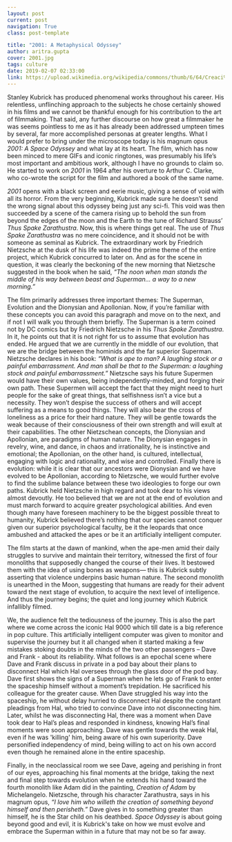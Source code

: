 ```yaml
---
layout: post
current: post
navigation: True
class: post-template

title: "2001: A Metaphysical Odyssey"
author: aritra.gupta
cover: 2001.jpg
tags: culture
date: 2019-02-07 02:33:00
link: https://upload.wikimedia.org/wikipedia/commons/thumb/6/64/Creaci%C3%B3n_de_Ad%C3%A1n_%28Miguel_%C3%81ngel%29.jpg/1024px-Creaci%C3%B3n_de_Ad%C3%A1n_%28Miguel_%C3%81ngel%29.jpg
---
```


Stanley Kubrick has produced phenomenal works throughout his career. His relentless, unflinching approach to the subjects he chose certainly showed in his films and we cannot be thankful enough for his contribution to the art of filmmaking. That said, any further discourse on how great a filmmaker he was seems pointless to me as it has already been addressed umpteen times by several, far more accomplished personas at greater lengths. What I would prefer to bring under the microscope today is his magnum opus <em>2001: A Space Odyssey</em> and what lay at its heart. The film, which has now been minced to mere GIFs and iconic ringtones, was presumably his life’s most important and ambitious work, although I have no grounds to claim so. He started to work on <em>2001</em> in 1964 after his overture to Arthur C. Clarke, who co-wrote the script for the film and authored a book of the same name.

<em>2001</em> opens with a black screen and eerie music, giving a sense of void with all its horror. From the very beginning, Kubrick made sure he doesn’t send the wrong signal about this odyssey being just any sci-fi. This void was then succeeded by a scene of the camera rising up to behold the sun from beyond the edges of the moon and the Earth to the tune of Richard Strauss’ <em>Thus Spake Zarathustra</em>. Now, this is where things get real. The use of <em>Thus Spake Zarathustra</em> was no mere coincidence, and it should not be with someone as seminal as Kubrick. The extraordinary work by Friedrich Nietzsche at the dusk of his life was indeed the prime theme of the entire project, which Kubrick concurred to later on. And as for the scene in question, it was clearly the beckoning of the new morning that Nietzsche suggested in the book when he said, <i>“The noon when man stands the middle of his way between beast and Superman... a way to a new morning.”</i>  

The film primarily addresses three important themes: The Superman, Evolution and the Dionysian and Apollonian.
Now, if you’re familiar with these concepts you can avoid this paragraph and move on to the next, and if not I will walk you through them briefly. The Superman is a term coined not by DC comics but by Friedrich Nietzsche in his <em>Thus Spake Zarathustra</em>. In it, he points out that it is not right for us to assume that evolution has ended. He argued that we are currently in the middle of our evolution, that we are the bridge between the hominids and the far superior Superman. Nietzsche declares in his book: <i>“What is ape to man? A laughing stock or a painful embarrassment. And man shall be that to the Superman: a laughing stock and painful embarrassment.”</i> Nietzsche says his future Supermen would have their own values, being independently-minded, and forging their own path. These Supermen will accept the fact that they might need to hurt people for the sake of great things, that selfishness isn’t a vice but a necessity. They won’t despise the success of others and will accept suffering as a means to good things. They will also bear the cross of loneliness as a price for their hard nature. They will be gentle towards the weak because of their consciousness of their own strength and will exult at their capabilities. The other Nietzschean concepts, the Dionysian and Apollonian, are paradigms of human nature. The Dionysian engages in revelry, wine, and dance, in chaos and irrationality, he is instinctive and emotional; the Apollonian, on the other hand, is cultured, intellectual, engaging with logic and rationality, and wise and controlled. Finally there is evolution: while it is clear that our ancestors were Dionysian and we have evolved to be Apollonian, according to Nietzsche, we would further evolve to find the sublime balance between these two ideologies to forge our own paths.
Kubrick held Nietzsche in high regard and took dear to his views almost devoutly. He too believed that we are not at the end of evolution and must march forward to acquire greater psychological abilities. And even though many have foreseen machinery to be the biggest possible threat to humanity, Kubrick believed there’s nothing that our species cannot conquer given our superior psychological faculty, be it the leopards that once ambushed and attacked the apes or be it an artificially intelligent computer.

The film starts at the dawn of mankind, when the ape-men amid their daily struggles to survive  and maintain their territory,  witnessed the first of four monoliths that supposedly changed the course of their lives. It bestowed them with the idea of using bones as weapons— this is Kubrick subtly asserting that violence underpins basic human nature. The second monolith is unearthed in the Moon, suggesting that humans are ready for their advent toward the next stage of evolution, to acquire the next level of intelligence. And thus the journey begins; the quiet and long journey which Kubrick infallibly filmed.

We, the audience felt the tediousness of the journey. This is also the part where we come across the iconic Hal 9000 which till date is a big reference in pop culture. This artificially intelligent computer was given to monitor and supervise the journey but it all changed when it started making a few mistakes stoking doubts in the minds of the two other passengers – Dave and Frank - about its reliability. What follows is an epochal scene where Dave and Frank discuss in private in a pod bay about their plans to disconnect Hal which Hal oversees through the glass door of the pod bay. Dave first shows the signs of a Superman when he lets go of Frank to enter the spaceship himself without a moment’s trepidation. He sacrificed his colleague for the greater cause. When Dave struggled his way into the spaceship, he without delay hurried to disconnect Hal despite the constant pleadings from Hal, who tried to convince Dave into not disconnecting him.  Later, whilst he was disconnecting Hal, there was a moment when Dave took dear to Hal’s pleas and responded in kindness, knowing Hal’s final moments were soon approaching. Dave was gentle towards the weak Hal, even if he was 'killing' him, being aware of his own superiority. Dave personified independency of mind, being willing to act on his own accord even though he remained alone in the entire spaceship.

Finally, in the neoclassical room we see Dave, ageing and perishing in front of our eyes, approaching his final moments at the bridge, taking the next and final step towards evolution when he extends his hand toward the fourth monolith like Adam did in the painting, <em>Creation of Adam</em> by Michelangelo. Nietzsche, through his character Zarathustra, says in his magnum opus, <i>“I love him who willeth the creation of something beyond himself and then perisheth.”</i> Dave gives in to something greater than himself, he is the Star child on his deathbed. <em>Space Odyssey</em> is about going beyond good and evil, it is Kubrick's take on how we must evolve and embrace the Superman within in a future that may not be so far away.
